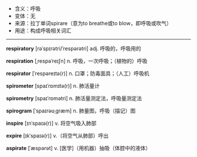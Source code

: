 - <span class="definition">含义：呼吸</span>
- <span class="definition">变体：无</span>
- <span class="definition">来源：拉丁单词spirare（意为to breathe或to blow，即呼吸或吹气）</span>
- <span class="definition">用途：构成呼吸相关词汇</span>


---


<span class="vocabulary">**respiratory**</span> [rəˈspɪrətri/ˈrespərətri] adj. 呼吸的，呼吸用的

<span class="vocabulary">**respiration**</span> [ˌrespəˈreɪʃn] n. 呼吸，一次呼吸；（植物的）呼吸

<span class="vocabulary">**respirator**</span> [ˈrespəreɪtə(r)] n. 口罩；防毒面具；（人工）呼吸机

<span class="vocabulary">**spirometer**</span> [spaɪˈrɒmɪtə(r)] n. 肺活量计

<span class="vocabulary">**spirometry**</span>  [spaɪˈrɒmәtri] n. 肺活量测定法，呼吸量测定法

<span class="vocabulary">**spirogram**</span> [ˈspaɪrəʊˌɡræm] n. 肺量图，呼吸（描记）图

<span class="vocabulary">**inspire**</span> [ɪnˈspaɪə(r)] v. 将空气吸入肺部

<span class="vocabulary">**expire**</span> [ɪkˈspaɪə(r)] v.（将空气从肺部）呼出

<span class="vocabulary">**aspirate**</span> [ˈæspərət] v. [医学]（用机器）抽吸（体腔中的液体）
